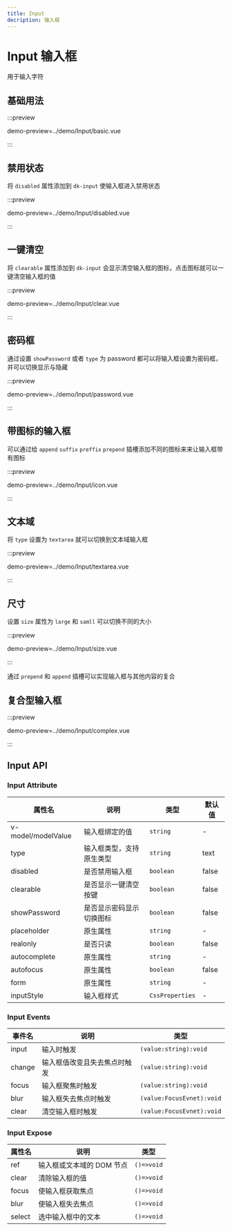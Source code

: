```yaml
---
title: Input
decription: 输入框
---
```


# Input 输入框

用于输入字符

## 基础用法

:::preview

demo-preview=../demo/Input/basic.vue

:::

## 禁用状态

将 `disabled` 属性添加到 `dk-input` 使输入框进入禁用状态

:::preview

demo-preview=../demo/Input/disabled.vue

:::

## 一键清空

将 `clearable` 属性添加到 `dk-input` 会显示清空输入框的图标，点击图标就可以一键清空输入框的值

:::preview

demo-preview=../demo/Input/clear.vue

:::

## 密码框

通过设置 `showPassword` 或者 `type` 为 password 都可以将输入框设置为密码框，并可以切换显示与隐藏

:::preview

demo-preview=../demo/Input/password.vue

:::

## 带图标的输入框

可以通过给 `append` `suffix` `preffix` `prepend` 插槽添加不同的图标来来让输入框带有图标

:::preview

demo-preview=../demo/Input/icon.vue

:::

## 文本域

将 `type` 设置为 `textarea` 就可以切换到文本域输入框

:::preview

demo-preview=../demo/Input/textarea.vue

:::

## 尺寸

设置 `size` 属性为 `large` 和 `samll` 可以切换不同的大小

:::preview

demo-preview=../demo/Input/size.vue

:::

通过 `prepend` 和 `append` 插槽可以实现输入框与其他内容的复合

## 复合型输入框

:::preview

demo-preview=../demo/Input/complex.vue

:::

## Input API

### Input Attribute

| 属性名             | 说明                     | 类型            | 默认值 |
| ------------------ | ------------------------ | --------------- | ------ |
| v-model/modelValue | 输入框绑定的值           | `string`        | -      |
| type               | 输入框类型，支持原生类型 | `string`        | text   |
| disabled           | 是否禁用输入框           | `boolean`       | false  |
| clearable          | 是否显示一键清空按键     | `boolean`       | false  |
| showPassword       | 是否显示密码显示切换图标 | `boolean`       | false  |
| placeholder        | 原生属性                 | `string`        | -      |
| realonly           | 是否只读                 | `boolean`       | false  |
| autocomplete       | 原生属性                 | `string`        | -      |
| autofocus          | 原生属性                 | `boolean`       | false  |
| form               | 原生属性                 | `string`        | -      |
| inputStyle         | 输入框样式               | `CssProperties` | -      |

### Input Events

| 事件名 | 说明                         | 类型                      |
| ------ | ---------------------------- | ------------------------- |
| input  | 输入时触发                   | `(value:string):void`     |
| change | 输入框值改变且失去焦点时触发 | `(value:string):void`     |
| focus  | 输入框聚焦时触发             | `(value:string):void`     |
| blur   | 输入框失去焦点时触发         | `(value:FocusEvnet):void` |
| clear  | 清空输入框时触发             | `(value:FocusEvnet):void` |

### Input Expose

| 属性名 | 说明                      | 类型       |
| ------ | ------------------------- | ---------- |
| ref    | 输入框或文本域的 DOM 节点 | `()=>void` |
| clear  | 清除输入框的值            | `()=>void` |
| focus  | 使输入框获取焦点          | `()=>void` |
| blur   | 使输入框失去焦点          | `()=>void` |
| select | 选中输入框中的文本        | `()=>void` |
